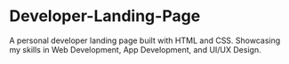 # Developer-Landing-Page
A personal developer landing page built with HTML and CSS. Showcasing my skills in Web Development, App Development, and UI/UX Design.
